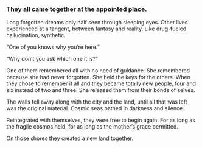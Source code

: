 ### They all came together at the appointed place.

Long forgotten dreams only half seen through sleeping eyes. Other lives experienced at a tangent, between fantasy and reality. Like drug-fueled hallucination, synthetic.

“One of you knows why you’re here.” 

“Why don’t you ask which one it is?” 

One of them remembered all with no need of guidance. She remembered because she had never forgotten. She held the keys for the others. When they chose to remember it all and they became totally new people, four and six instead of two and three. She released them from their bonds of selves.

The walls fell away along with the city and the land, until all that was left was the original material. Cosmic seas bathed in darkness and silence.

Reintegrated with themselves, they were free to begin again. For as long as the fragile cosmos held, for as long as the mother’s grace permitted. 

On those shores they created a new land together. 